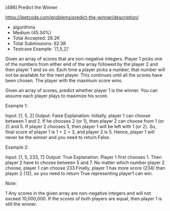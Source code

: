 [486] Predict the Winner  

https://leetcode.com/problems/predict-the-winner/description/

* algorithms
* Medium (45.34%)
* Total Accepted:    28.2K
* Total Submissions: 62.3K
* Testcase Example:  '[1,5,2]'

Given an array of scores that are non-negative integers. Player 1 picks one of the numbers from either end of the array followed by the player 2 and then player 1 and so on. Each time a player picks a number, that number will not be available for the next player. This continues until all the scores have been chosen. The player with the maximum score wins. 

Given an array of scores, predict whether player 1 is the winner. You can assume each player plays to maximize his score. 

Example 1:

Input: [1, 5, 2]
Output: False
Explanation: Initially, player 1 can choose between 1 and 2. If he chooses 2 (or 1), then player 2 can choose from 1 (or 2) and 5. If player 2 chooses 5, then player 1 will be left with 1 (or 2). So, final score of player 1 is 1 + 2 = 3, and player 2 is 5. Hence, player 1 will never be the winner and you need to return False.



Example 2:

Input: [1, 5, 233, 7]
Output: True
Explanation: Player 1 first chooses 1. Then player 2 have to choose between 5 and 7. No matter which number player 2 choose, player 1 can choose 233.Finally, player 1 has more score (234) than player 2 (12), so you need to return True representing player1 can win.



Note:

1 
Any scores in the given array are non-negative integers and will not exceed 10,000,000.
If the scores of both players are equal, then player 1 is still the winner.


